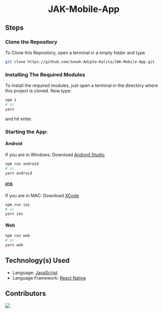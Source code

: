 <div align=center>

# JAK-Mobile-App

</div>

## Steps

### Clone the Repository
To Clone this Repository, open a terminal in a empty folder and type 
```bash
git clone https://github.com/Jonak-Adipta-Kalita/JAK-Mobile-App.git
```

### Installing The Required Modules
To install the required modules, just open a terminal in the directory where this project is cloned. Now type: 
```bash
npm i
# or
yarn
``` 
and hit enter.

### Starting the App:
#### Android
If you are in Windows: Download [Android Studio](https://developer.android.com/studio)
```bash
npm run android
# or
yarn android
```

#### IOS
If you are in MAC: Download [XCode](https://developer.apple.com/xcode/)
```bash
npm run ios
# or
yarn ios
```

#### Web
```bash
npm run web
# or
yarn web
```

## Technology(s) Used
- Language: [JavaScript](https://www.javascript.com/)
- Language Framework: [React Native](https://reactnative.dev/)

## Contributors
<a href = "https://github.com/Jonak-Adipta-Kalita/JAK-Mobile-App/graphs/contributors">
	<img src = "https://contrib.rocks/image?repo=Jonak-Adipta-Kalita/JAK-Mobile-App" />
</a>
